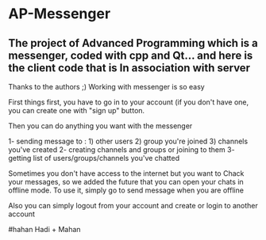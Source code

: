 # AP-Messenger
The project of Advanced Programming which is a messenger, coded with cpp and Qt...
and here is the client code that is In association with server 
--

Thanks to the authors ;) Working with messenger is so easy

First things first, you have to go in to your account (if you don't have one, you can create one with "sign up" button. 

Then you can do anything you want with the messenger

1- sending message to : 1) other users
                                  2) group you're joined
                                  3) channels you've created 
2- creating channels and groups or joining to them
3- getting list of users/groups/channels you've chatted

Sometimes you don't have access to the internet but you want to Chack your messages, so we added the future that you can open your chats in offline mode. 
To use it, simply go to send message when you are offline

Also you can simply logout from your account and create or login to another account

\#hahan
Hadi + Mahan